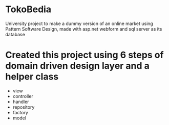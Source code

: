 # TokoBedia
University project to make a dummy version of an online market using Pattern Software Design, made with asp.net webform and sql server as its database

# Created this project using 6 steps of domain driven design layer and a helper class
- view
- controller
- handler
- repository
- factory
- model
